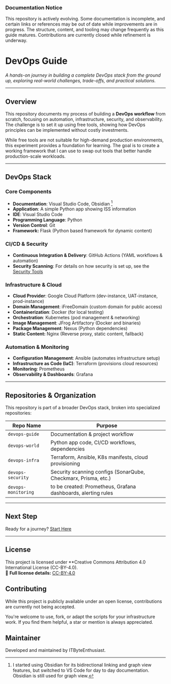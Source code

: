 ### Documentation Notice
This repository is actively evolving. Some documentation is incomplete, and certain links or references may be out of date while improvements are in progress. The structure, content, and tooling may change frequently as this guide matures. Contributions are currently closed while refinement is underway.

# DevOps Guide
_A hands-on journey in building a complete DevOps stack from the ground up, exploring real-world challenges, trade-offs, and practical solutions._

---
## Overview
This repository documents my process of building a **DevOps workflow** from scratch, focusing on automation, infrastructure, security, and observability. The challenge is to set it up using free tools, showing how DevOps principles can be implemented without costly investments.

While free tools are not suitable for high-demand production environments, this experiment provides a foundation for learning. The goal is to create a working framework that I can use to swap out tools that better handle production-scale workloads.

---
## DevOps Stack
### Core Components
- **Documentation**: Visual Studio Code, Obsidian [^1]
- **Application**: A simple Python app showing ISS information
- **IDE**: Visual Studio Code 
- **Programming Language**: Python
- **Version Control**: Git  
- **Framework:** Flask (Python based framework for dynamic content) 

### CI/CD & Security
- **Continuous Integration & Delivery**: GitHub Actions (YAML workflows & automation)  
- **Security Scanning**: For details on how security is set up, see the [Security Tools](security/security-tools.md)

### Infrastructure & Cloud
- **Cloud Provider**: Google Cloud Platform (dev-instance, UAT-instance, prod-instance)  
- **Domain Management**: iFreeDomain (custom domain for public access)
- **Containerization**: Docker (for local testing)  
- **Orchestration**: Kubernetes (pod management & networking)  
- **Image Management**: JFrog Artifactory (Docker and binaries)  
- **Package Management**: Nexus (Python dependencies)  
- **Static Content:** Nginx (Reverse proxy, static content, fallback)

### Automation & Monitoring
- **Configuration Management**: Ansible (automates infrastructure setup)  
- **Infrastructure as Code (IaC)**: Terraform (provisions cloud resources)  
- **Monitoring**: Prometheus  
- **Observability & Dashboards**: Grafana  

[^1]: I started using Obsidian for its bidirectional linking and graph view features, but switched to VS Code for day to day documentation. Obsidian is still used for graph view. 

---
## Repositories & Organization
This repository is part of a broader DevOps stack, broken into specialized repositories:

| **Repo Name**       | **Purpose**                                                    |
| ------------------- | -------------------------------------------------------------- |
| `devops-guide`      | Documentation & project workflow                               |
| `devops-world`      | Python app code, CI/CD workflows, dependencies                 |
| `devops-infra`      | Terraform, Ansible, K8s manifests, cloud provisioning          |
| `devops-security`   | Security scanning configs (SonarQube, Checkmarx, Prisma, etc.) |
| `devops-monitoring` | to be created: Prometheus, Grafana dashboards, alerting rules  |


---
## Next Step

Ready for a journey? [Start Here](onboarding/start-here.md)

---
## License
This project is licensed under **Creative Commons Attribution 4.0 International License (CC-BY-4.0).  
🔗 **Full license details:** [CC-BY-4.0](https://creativecommons.org/licenses/by/4.0/)

## Contributing

While this project is publicly available under an open license, contributions are currently not being accepted.

You're welcome to use, fork, or adapt the scripts for your infrastructure work. If you find them helpful, a star or mention is always appreciated.

## Maintainer
Developed and maintained by ITByteEnthusiast.
